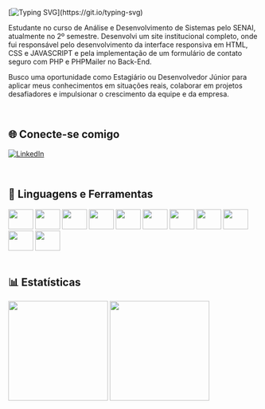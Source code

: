 [![Typing SVG](https://readme-typing-svg.demolab.com?font=Fira+Code&weight=500&size=25&duration=1500&pause=1000&color=FFFFFF&background=6AF9FF00&vCenter=true&width=435&lines=Ol%C3%A1!%F0%9F%91%8B;Eu+sou+o+Nickolas+Machado!)](https://git.io/typing-svg)

Estudante no curso de Análise e Desenvolvimento de Sistemas pelo SENAI, atualmente no 2º semestre. Desenvolvi um site institucional completo, onde fui responsável pelo desenvolvimento da interface responsiva em HTML, CSS e JAVASCRIPT e pela implementação de um formulário de contato seguro com PHP e PHPMailer no Back-End.

Busco uma oportunidade como Estagiário ou Desenvolvedor Júnior para aplicar meus conhecimentos em situações reais, colaborar em projetos desafiadores e impulsionar o crescimento da equipe e da empresa.

<br>

## 🌐 Conecte-se comigo

[![LinkedIn](https://img.shields.io/badge/LinkedIn-0077B5?style=for-the-badge&logo=linkedin&logoColor=white)](https://www.linkedin.com/in/nickolasrmachado/)

<br>

## 🧰 Linguagens e Ferramentas

<div>
  <img height="40" width="50" src="https://cdn.jsdelivr.net/gh/devicons/devicon@latest/icons/java/java-original.svg" />
  <img height="40" width="50" src="https://cdn.jsdelivr.net/gh/devicons/devicon@latest/icons/angular/angular-original.svg" />
  <img height="40" width="50" src="https://cdn.jsdelivr.net/gh/devicons/devicon@latest/icons/spring/spring-original.svg" />
  <img height="40" width="50" width="50" src="https://cdn.jsdelivr.net/gh/devicons/devicon@latest/icons/javascript/javascript-original.svg" />
  <img height="40" width="50" src="https://cdn.jsdelivr.net/gh/devicons/devicon@latest/icons/typescript/typescript-original.svg" />       
  <img height="40" width="50" src="https://cdn.jsdelivr.net/gh/devicons/devicon@latest/icons/html5/html5-original.svg" />
  <img height="40" width="50" src="https://cdn.jsdelivr.net/gh/devicons/devicon@latest/icons/css3/css3-original.svg" />
  <img height="40" width="50" src="https://cdn.jsdelivr.net/gh/devicons/devicon@latest/icons/bootstrap/bootstrap-original.svg" />
  <img height="40" width="50" src="https://cdn.jsdelivr.net/gh/devicons/devicon@latest/icons/postgresql/postgresql-original.svg" />
  <img height="40" width="50" src="https://cdn.jsdelivr.net/gh/devicons/devicon@latest/icons/mongodb/mongodb-original.svg" />
  <img height="40" width="50" src="https://cdn.jsdelivr.net/gh/devicons/devicon@latest/icons/git/git-original.svg" />
</div>

<br>

## 📊 Estatísticas

<div>
  <img height="200em" src="https://github-readme-stats.vercel.app/api?username=nick0lasrm&show_icons=true&icon_color=fff&bg_color=000&theme=dark&card_width=500"/>
  <img height="200em" src="https://github-readme-stats.vercel.app/api/top-langs/?username=nick0lasrm&show_icons=true&icon_color=fff&bg_color=000&theme=dark&layout=compact&card_width=400"/>
</div>

<br>


